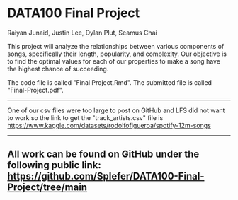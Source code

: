 # DATA100 Final Project

Raiyan Junaid, Justin Lee, Dylan Plut, Seamus Chai

This project will analyze the relationships between various components of songs, specifically their length, popularity, and complexity. Our objective is to find the optimal values for each of our properties to make a song have the highest chance of succeeding.

The code file is called "Final Project.Rmd". The submitted file is called "Final-Project.pdf".

------------------------------------------------------------------------

One of our csv files were too large to post on GitHub and LFS did not want to work so the link to get the "track_artists.csv" file is https://www.kaggle.com/datasets/rodolfofigueroa/spotify-12m-songs

------------------------------------------------------------------------

## All work can be found on GitHub under the following public link: <https://github.com/Splefer/DATA100-Final-Project/tree/main>

